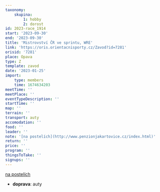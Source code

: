 ```yaml
---
taxonomy:
    skupina:
        1: hobby
        2: dorost
id: 2023-race_1914
start: '2023-09-30'
end: '2023-09-30'
title: 'Mistrovství ČR ve sprintu, WRE'
link: 'https://oris.orientacnisporty.cz/Zavod?id=7281'
orisid: '7281'
place: Opava
type: Z
template: zavod
date: '2023-01-25'
import:
    type: members
    time: 1674634203
meetTime: ''
meetPlace: ''
eventTypeDescription: ''
startTime: ''
map: ''
terrain: ''
transport: auty
accomodation: ''
food: ''
leader: ''
note: '[na postelích](http://www.penzionjakartovice.cz/index.html)'
return: ''
price: ''
program: ''
thingsToTake: ''
signups: ''
---
```


[na postelích](http://www.penzionjakartovice.cz/index.html)
* **doprava**: auty
